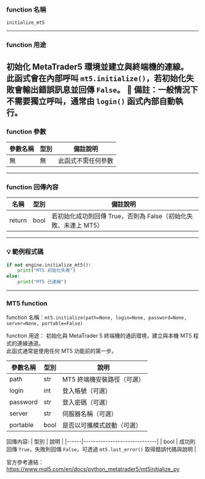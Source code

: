 ### function 名稱

`initialize_mt5`

---

### function 用途

初始化 MetaTrader5 環境並建立與終端機的連線。  
此函式會在內部呼叫 `mt5.initialize()`，若初始化失敗會輸出錯誤訊息並回傳 `False`。
📌 備註：一般情況下不需要獨立呼叫，通常由 `login()` 函式內部自動執行。
---

### function 參數

| 參數名稱 | 型別 | 備註說明     |
|----------|------|--------------|
| 無       | 無   | 此函式不需任何參數 |

---

### function 回傳內容

| 名稱   | 型別 | 備註說明                                 |
|--------|------|------------------------------------------|
| return | bool | 若初始化成功則回傳 True，否則為 False（初始化失敗、未連上 MT5） |

---

### 💡 範例程式碼

```python
if not engine.initialize_mt5():
    print("MT5 初始化失敗")
else:
    print("MT5 已連線")
```

---

### MT5 function
function 名稱：`mt5.initialize(path=None, login=None, password=None, server=None, portable=False)`

function 用途：
初始化與 MetaTrader 5 終端機的通訊環境，建立與本機 MT5 程式的連線通道。  
此函式通常是使用任何 MT5 功能前的第一步。


| 參數名稱 | 型別 | 說明 |
|----------|------|------|
| path     | str  | MT5 終端機安裝路徑（可選） |
| login    | int  | 登入帳號（可選） |
| password | str  | 登入密碼（可選） |
| server   | str  | 伺服器名稱（可選） |
| portable | bool | 是否以可攜模式啟動（可選） |

回傳內容:
| 型別 | 說明                         |
|------|------------------------------|
| bool | 成功則回傳 `True`，失敗則回傳 `False`，可透過 `mt5.last_error()` 取得錯誤代碼與說明 |

官方參考連結： 
https://www.mql5.com/en/docs/python_metatrader5/mt5initialize_py